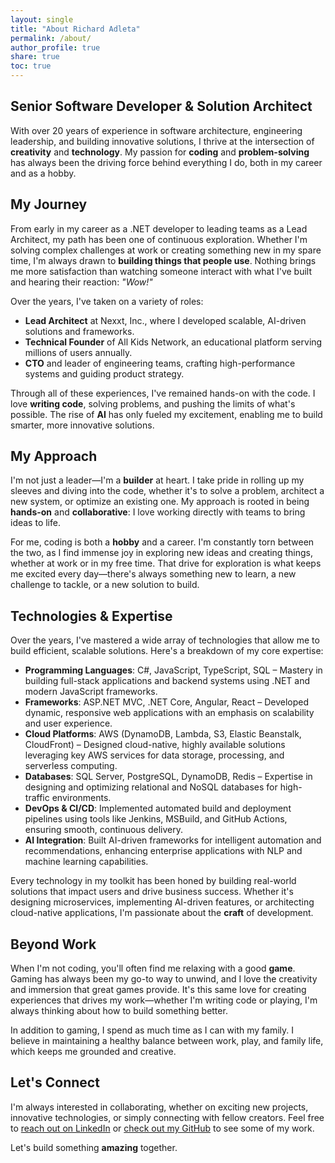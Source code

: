 ```yaml
---
layout: single
title: "About Richard Adleta"
permalink: /about/
author_profile: true
share: true
toc: true
---
```


## **Senior Software Developer & Solution Architect**

With over 20 years of experience in software architecture, engineering leadership, and building innovative solutions, I thrive at the intersection of **creativity** and **technology**. My passion for **coding** and **problem-solving** has always been the driving force behind everything I do, both in my career and as a hobby.

## My Journey

From early in my career as a .NET developer to leading teams as a Lead Architect, my path has been one of continuous exploration. Whether I'm solving complex challenges at work or creating something new in my spare time, I'm always drawn to **building things that people use**. Nothing brings me more satisfaction than watching someone interact with what I've built and hearing their reaction: _"Wow!"_

Over the years, I've taken on a variety of roles:

- **Lead Architect** at Nexxt, Inc., where I developed scalable, AI-driven solutions and frameworks.
- **Technical Founder** of All Kids Network, an educational platform serving millions of users annually.
- **CTO** and leader of engineering teams, crafting high-performance systems and guiding product strategy.

Through all of these experiences, I've remained hands-on with the code. I love **writing code**, solving problems, and pushing the limits of what's possible. The rise of **AI** has only fueled my excitement, enabling me to build smarter, more innovative solutions.

## My Approach

I'm not just a leader—I'm a **builder** at heart. I take pride in rolling up my sleeves and diving into the code, whether it's to solve a problem, architect a new system, or optimize an existing one. My approach is rooted in being **hands-on** and **collaborative**: I love working directly with teams to bring ideas to life.

For me, coding is both a **hobby** and a career. I'm constantly torn between the two, as I find immense joy in exploring new ideas and creating things, whether at work or in my free time. That drive for exploration is what keeps me excited every day—there's always something new to learn, a new challenge to tackle, or a new solution to build.

## Technologies & Expertise

Over the years, I've mastered a wide array of technologies that allow me to build efficient, scalable solutions. Here's a breakdown of my core expertise:

- **Programming Languages**: C#, JavaScript, TypeScript, SQL – Mastery in building full-stack applications and backend systems using .NET and modern JavaScript frameworks.
- **Frameworks**: ASP.NET MVC, .NET Core, Angular, React – Developed dynamic, responsive web applications with an emphasis on scalability and user experience.
- **Cloud Platforms**: AWS (DynamoDB, Lambda, S3, Elastic Beanstalk, CloudFront) – Designed cloud-native, highly available solutions leveraging key AWS services for data storage, processing, and serverless computing.
- **Databases**: SQL Server, PostgreSQL, DynamoDB, Redis – Expertise in designing and optimizing relational and NoSQL databases for high-traffic environments.
- **DevOps & CI/CD**: Implemented automated build and deployment pipelines using tools like Jenkins, MSBuild, and GitHub Actions, ensuring smooth, continuous delivery.
- **AI Integration**: Built AI-driven frameworks for intelligent automation and recommendations, enhancing enterprise applications with NLP and machine learning capabilities.

Every technology in my toolkit has been honed by building real-world solutions that impact users and drive business success. Whether it's designing microservices, implementing AI-driven features, or architecting cloud-native applications, I'm passionate about the **craft** of development.

## Beyond Work

When I'm not coding, you'll often find me relaxing with a good **game**. Gaming has always been my go-to way to unwind, and I love the creativity and immersion that great games provide. It's this same love for creating experiences that drives my work—whether I'm writing code or playing, I'm always thinking about how to build something better.

In addition to gaming, I spend as much time as I can with my family. I believe in maintaining a healthy balance between work, play, and family life, which keeps me grounded and creative.

## Let's Connect

I'm always interested in collaborating, whether on exciting new projects, innovative technologies, or simply connecting with fellow creators. Feel free to [reach out on LinkedIn](https://www.linkedin.com/in/radleta) or [check out my GitHub](https://github.com/radleta) to see some of my work.

Let's build something **amazing** together.
